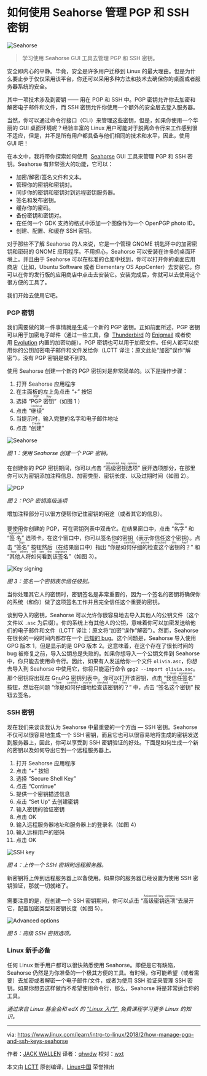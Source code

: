 如何使用 Seahorse 管理 PGP 和 SSH 密钥
============================================================

![Seahorse](https://www.linux.com/sites/lcom/files/styles/rendered_file/public/fish-1907607_1920.jpg?itok=u07bav4m "Seahorse")

> 学习使用 Seahorse GUI 工具去管理 PGP 和 SSH 密钥。

安全即内心的平静。毕竟，安全是许多用户迁移到 Linux 的最大理由。但是为什么要止步于仅仅采用该平台，你还可以采用多种方法和技术去确保你的桌面或者服务器系统的安全。

其中一项技术涉及到密钥 —— 用在 PGP 和 SSH 中。PGP 密钥允许你去加密和解密电子邮件和文件，而 SSH 密钥允许你使用一个额外的安全层去登入服务器。

当然，你可以通过命令行接口（CLI）来管理这些密钥，但是，如果你使用一个华丽的 GUI 桌面环境呢？经验丰富的 Linux 用户可能对于脱离命令行来工作感到很不适应，但是，并不是所有用户都具备与他们相同的技术和水平，因此，使用 GUI 吧！

在本文中，我将带你探索如何使用  [Seahorse][14] GUI 工具来管理 PGP 和 SSH 密钥。Seahorse 有非常强大的功能，它可以：

*   加密/解密/签名文件和文本。
*   管理你的密钥和密钥对。
*   同步你的密钥和密钥对到远程密钥服务器。
*   签名和发布密钥。
*   缓存你的密码。
*   备份密钥和密钥对。
*   在任何一个 GDK 支持的格式中添加一个图像作为一个 OpenPGP photo ID。
*   创建、配置、和缓存 SSH 密钥。

对于那些不了解 Seahorse 的人来说，它是一个管理 GNOME 钥匙环中的加密密钥和密码的 GNOME 应用程序。不用担心，Seahorse 可以安装在许多的桌面环境上。并且由于 Seahorse 可以在标准的仓库中找到，你可以打开你的桌面应用商店（比如，Ubuntu Software 或者 Elementary OS AppCenter）去安装它。你可以在你的发行版的应用商店中点击去安装它。安装完成后，你就可以去使用这个很方便的工具了。

我们开始去使用它吧。

### PGP 密钥

我们需要做的第一件事情就是生成一个新的 PGP 密钥。正如前面所述，PGP 密钥可以用于加密电子邮件（通过一些工具，像  [Thunderbird][15] 的 [Enigmail][16] 或者使用 [Evolution][17] 内置的加密功能）。PGP 密钥也可以用于加密文件。任何人都可以使用你的公钥加密电子邮件和文件发给你（LCTT 译注：原文此处“加密”误作“解密”）。没有 PGP 密钥是做不到的。

使用 Seahorse 创建一个新的 PGP 密钥对是非常简单的。以下是操作步骤：

1.  打开 Seahorse 应用程序
2.  在主面板的左上角点击 “+” 按钮
3.  选择 “<ruby>PGP 密钥<rt>PGP Key</rt></ruby>”（如图 1 ）
4.  点击 “<ruby>继续<rt>Continue</rt></ruby>”
5.  当提示时，输入完整的名字和电子邮件地址
6.  点击 “<ruby>创建<rt>Create</rt></ruby>”

![Seahorse](https://www.linux.com/sites/lcom/files/styles/rendered_file/public/seahorse_1.jpg?itok=khLOYC61 "Seahorse")

*图 1：使用 Seahorse 创建一个 PGP 密钥。*

在创建你的 PGP 密钥期间，你可以点击 “<ruby>高级密钥选项<rt>Advanced key options</rt></ruby>” 展开选项部分，在那里你可以为密钥添加注释信息、加密类型、密钥长度、以及过期时间（如图 2）。

![PGP](https://www.linux.com/sites/lcom/files/styles/rendered_file/public/seahorse_2.jpg?itok=eWiazwrn "PGP")

*图 2：PGP 密钥高级选项*

增加注释部分可以很方便帮你记住密钥的用途（或者其它的信息）。

要使用你创建的 PGP，可在密钥列表中双击它。在结果窗口中，点击 “<ruby>名字<rt>Names</rt></ruby>” 和 “<ruby>签名<rt>Signatures</rt></ruby>” 选项卡。在这个窗口中，你可以签名你的密钥（表示你信任这个密钥）。点击 “<ruby>签名<rt>Sign</rt></ruby>” 按钮然后（在结果窗口中）指出 “<ruby>你是如何仔细的检查这个密钥的？<rt>how carefully you’ve checked this key?</rt></ruby>” 和 “<ruby>其他人将如何看到该签名<rt>how others will see the signature</rt></ruby>”（如图 3）。

![Key signing](https://www.linux.com/sites/lcom/files/styles/rendered_file/public/seahorse_3.jpg?itok=7USKG9fI "Key signing")

*图 3：签名一个密钥表示信任级别。*

当你处理其它人的密钥时，密钥签名是非常重要的，因为一个签名的密钥将确保你的系统（和你）做了这项签名工作并且完全信任这个重要的密钥。

谈到导入的密钥，Seahorse 可以允许你很容易地去导入其他人的公钥文件（这个文件以 `.asc` 为后缀）。你的系统上有其他人的公钥，意味着你可以加密发送给他们的电子邮件和文件（LCTT 译注：原文将“加密”误作“解密”）。然而，Seahorse 在很长的一段时间内都存在一个 [已知的 bug][18]。这个问题是，Seahorse 导入使用 GPG 版本 1，但是显示的是 GPG 版本 2。这意味着，在这个存在了很长时间的 bug 被修复之前，导入公钥总是失败的。如果你想导入一个公钥文件到 Seahorse 中，你只能去使用命令行。因此，如果有人发送给你一个文件 `olivia.asc`，你想去导入到 Seahorse 中使用它，你将只能运行命令 `gpg2 --import olivia.asc`。那个密钥将出现在 GnuPG 密钥列表中。你可以打开该密钥，点击 “<ruby>我信任签名<rt>I trust signatures</rt></ruby>” 按钮，然后在问题 “<ruby>你是如何仔细地检查该密钥的？<rt>how carefully you’ve checked the key</rt></ruby>” 中，点击 “<ruby>签名这个密钥<rt>Sign this key</rt></ruby>” 按钮去签名。

### SSH 密钥

现在我们来谈谈我认为 Seahorse 中最重要的一个方面 — SSH 密钥。Seahorse 不仅可以很容易地生成一个 SSH 密钥，而且它也可以很容易地将生成的密钥发送到服务器上，因此，你可以享受到 SSH 密钥验证的好处。下面是如何生成一个新的密钥以及如何导出它到一个远程服务器上。

1.  打开 Seahorse 应用程序
2.  点击 “+” 按钮
3.  选择 “Secure Shell Key”
4.  点击 “Continue”
5.  提供一个密钥描述信息
6.  点击 “Set Up” 去创建密钥
7.  输入密钥的验证密钥
8.  点击 OK
9.  输入远程服务器地址和服务器上的登录名（如图 4）
10.  输入远程用户的密码
11.  点击 OK


![SSH key](https://www.linux.com/sites/lcom/files/styles/rendered_file/public/seahorse_4.jpg?itok=ZxuxT8ry "SSH key")

*图 4：上传一个 SSH 密钥到远程服务器。*

新密钥将上传到远程服务器上以备使用。如果你的服务器已经设置为使用 SSH 密钥验证，那就一切就绪了。

需要注意的是，在创建一个 SSH 密钥期间，你可以点击 “<ruby>高级密钥选项<rt>Advanced key options</rt></ruby>”去展开它，配置加密类型和密钥长度（如图 5）。

![Advanced options](https://www.linux.com/sites/lcom/files/styles/rendered_file/public/seahorse_5.jpg?itok=vUT7pi0z "Advanced options")

*图 5：高级 SSH 密钥选项。*

### Linux 新手必备

任何 Linux 新手用户都可以很快熟悉使用 Seahorse。即便是它有缺陷，Seahorse 仍然是为你准备的一个极其方便的工具。有时候，你可能希望（或者需要）去加密或者解密一个电子邮件/文件，或者为使用 SSH 验证来管理 SSH 密钥。如果你想去这样做而不希望使用命令行，那么，Seahorse 将是非常适合你的工具。

 _通过来自 Linux 基金会和 edX 的 ["Linux 入门" ][13] 免费课程学习更多 Linux 的知识。_

--------------------------------------------------------------------------------

via: https://www.linux.com/learn/intro-to-linux/2018/2/how-manage-pgp-and-ssh-keys-seahorse

作者：[JACK WALLEN][a]
译者：[qhwdw](https://github.com/qhwdw)
校对：[wxt](https://github.com/wxy)

本文由 [LCTT](https://github.com/LCTT/TranslateProject) 原创编译，[Linux中国](https://linux.cn/) 荣誉推出

[a]:https://www.linux.com/users/jlwallen
[1]:https://www.linux.com/licenses/category/used-permission
[2]:https://www.linux.com/licenses/category/used-permission
[3]:https://www.linux.com/licenses/category/used-permission
[4]:https://www.linux.com/licenses/category/used-permission
[5]:https://www.linux.com/licenses/category/used-permission
[6]:https://www.linux.com/licenses/category/creative-commons-zero
[7]:https://www.linux.com/files/images/seahorse1jpg
[8]:https://www.linux.com/files/images/seahorse2jpg
[9]:https://www.linux.com/files/images/seahorse3jpg
[10]:https://www.linux.com/files/images/seahorse4jpg
[11]:https://www.linux.com/files/images/seahorse5jpg
[12]:https://www.linux.com/files/images/fish-19076071920jpg
[13]:https://training.linuxfoundation.org/linux-courses/system-administration-training/introduction-to-linux
[14]:https://wiki.gnome.org/Apps/Seahorse
[15]:https://www.mozilla.org/en-US/thunderbird/
[16]:https://enigmail.net/index.php/en/
[17]:https://wiki.gnome.org/Apps/Evolution
[18]:https://bugs.launchpad.net/ubuntu/+source/seahorse/+bug/1577198
